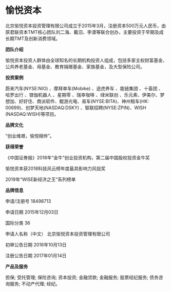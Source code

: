 # 愉悦资本

北京愉悦资本投资管理有限公司成立于2015年3月，注册资本500万元人民币，由原君联资本TMT核心团队刘二海、戴汨、李潇等联合创办，主要投资于早期及成长期TMT及创新消费领域。

**团队介绍**

愉悦资本投资人群体由全球知名的长期机构投资人组成，包括多家主权财富基金、公共养老基金、母基金、教育捐赠基金、家族基金，及大型保险公司。

**投资案例**

蔚来汽车(NYSE:NIO) 、摩拜单车(Mobike) 、途虎养车 、能链集团 、十荟团 、哈罗出行 、镁伽机器人 、星期零 、瑞幸咖啡 、绿米联创 、乐元素、伊美尔、梦想加、好好住、商派软件、鲲游光电、易车(NYSE:BITA)、神州租车(HK: 00699)、创梦天地(NASDAQ:DSKY) 、智联招聘(NYSE:ZPIN)、WISH (NASDAQ:WISH)等项目。

**品牌文化**

“创业维艰，愉悦相伴”。

**获得荣誉**

《中国证券报》2018年“金牛”创业投资机构，第二届中国股权投资金牛奖 

愉悦资本获2018科技风云榜年度最具影响力风投奖 

2019年“WISE新经济之王”系列榜单

**品牌信息**

申请/注册号 18498713 

申请日期 2015年12月03日

国际分类 36

申请人名称（中文） 北京愉悦资本投资管理有限公司 

初审公告日期 2016年10月13日

注册公告日期 2017年01月14日 

**产品及服务**

担保; 受托管理; 保险咨询; 资本投资; 金融贷款; 金融服务; 股票经纪服务; 债务咨询服务; 不动产代理; 经纪。

